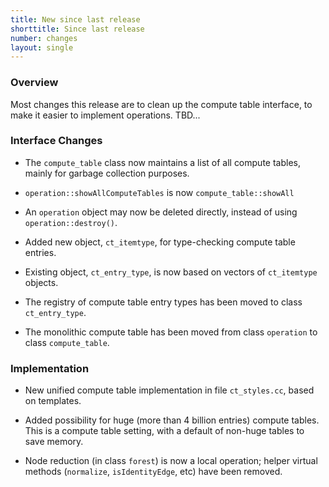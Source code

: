 ```yaml
---
title: New since last release
shorttitle: Since last release
number: changes
layout: single
---
```


### Overview

Most changes this release are to clean up the compute table interface,
to make it easier to implement operations.
TBD...

### Interface Changes

* The ```compute_table``` class now maintains a list of all compute
    tables, mainly for garbage collection purposes.

* ```operation::showAllComputeTables``` is now ```compute_table::showAll```

* An ```operation``` object may now be deleted directly,
  instead of using ```operation::destroy()```.

* Added new object, ```ct_itemtype```, for type-checking compute table entries.

* Existing object, ```ct_entry_type```, is now based on vectors of ```ct_itemtype``` objects.

* The registry of compute table entry types has been moved to
  class ```ct_entry_type```.

* The monolithic compute table has been moved from class ```operation```
  to class ```compute_table```.

### Implementation

* New unified compute table implementation in file ```ct_styles.cc```,
  based on templates.

* Added possibility for huge (more than 4 billion entries) compute tables.
  This is a compute table setting, with a default of non-huge tables
  to save memory.

* Node reduction (in class ```forest```) is now a local operation;
  helper virtual methods (```normalize```, ```isIdentityEdge```, etc)
  have been removed.
